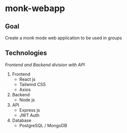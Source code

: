 # monk-webapp

## Goal  
Create a monk mode web application to be used in groups  
  

## Technologies  
*Frontend and Backend division with API*  
1. Frontend  
    - React js
    - Tailwind CSS
    - Axios
2. Backend  
    - Node js
3. API  
    - Express js
    - JWT Auth
4. Database  
    -  PostgreSQL / MongoDB